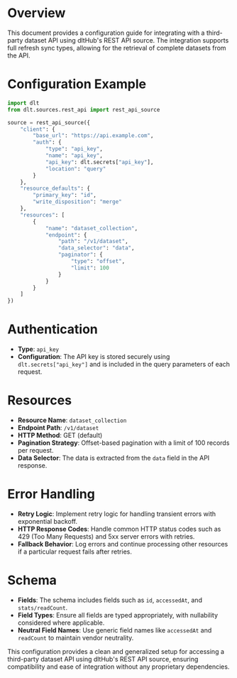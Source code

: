 # Overview

This document provides a configuration guide for integrating with a third-party dataset API using dltHub's REST API source. The integration supports full refresh sync types, allowing for the retrieval of complete datasets from the API.

# Configuration Example

```python
import dlt
from dlt.sources.rest_api import rest_api_source

source = rest_api_source({
    "client": {
        "base_url": "https://api.example.com",
        "auth": {
            "type": "api_key",
            "name": "api_key",
            "api_key": dlt.secrets["api_key"],
            "location": "query"
        }
    },
    "resource_defaults": {
        "primary_key": "id",
        "write_disposition": "merge"
    },
    "resources": [
        {
            "name": "dataset_collection",
            "endpoint": {
                "path": "/v1/dataset",
                "data_selector": "data",
                "paginator": {
                    "type": "offset",
                    "limit": 100
                }
            }
        }
    ]
})
```

# Authentication

- **Type**: `api_key`
- **Configuration**: The API key is stored securely using `dlt.secrets["api_key"]` and is included in the query parameters of each request.

# Resources

- **Resource Name**: `dataset_collection`
- **Endpoint Path**: `/v1/dataset`
- **HTTP Method**: GET (default)
- **Pagination Strategy**: Offset-based pagination with a limit of 100 records per request.
- **Data Selector**: The data is extracted from the `data` field in the API response.

# Error Handling

- **Retry Logic**: Implement retry logic for handling transient errors with exponential backoff.
- **HTTP Response Codes**: Handle common HTTP status codes such as 429 (Too Many Requests) and 5xx server errors with retries.
- **Fallback Behavior**: Log errors and continue processing other resources if a particular request fails after retries.

# Schema

- **Fields**: The schema includes fields such as `id`, `accessedAt`, and `stats/readCount`.
- **Field Types**: Ensure all fields are typed appropriately, with nullability considered where applicable.
- **Neutral Field Names**: Use generic field names like `accessedAt` and `readCount` to maintain vendor neutrality.

This configuration provides a clean and generalized setup for accessing a third-party dataset API using dltHub's REST API source, ensuring compatibility and ease of integration without any proprietary dependencies.